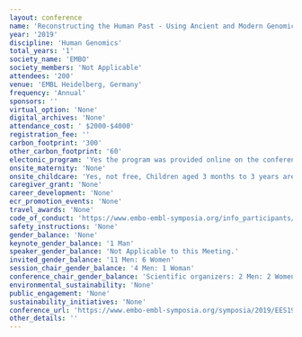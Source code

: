 ```yaml
---
layout: conference 
name: 'Reconstructing the Human Past - Using Ancient and Modern Genomics'
year: '2019'
discipline: 'Human Genomics'
total_years: '1'
society_name: 'EMBO'
society_members: 'Not Applicable'
attendees: '200'
venue: 'EMBL Heidelberg, Germany'
frequency: 'Annual'
sponsors: ''
virtual_option: 'None'
digital_archives: 'None'
attendance_cost: ' $2000-$4000'
registration_fee: ''
carbon_footprint: '300'
other_carbon_footprint: '60'
electonic_program: 'Yes the program was provided online on the conference website.'
onsite_maternity: 'None'
onsite_childcare: 'Yes, not free, Children aged 3 months to 3 years are looked after on campus by our highly professional kindergarten teachers in the EMBL Kinderhaus. Languages: The two main languages of the carers are German and English. Childcare times: 8:30am - 5:50pm for the duration of the conference Registration fee: €100 per child, per conference Whats provided?: All necessary equipment such as meals, beds, toys and diapers are provided. Who and where?: Children are looked after on campus by our highly professional kindergarten teachers in the EMBL Kinderhaus. Languages: The two main languages of the carers are German and English. Childcare times: 8:30am - 5:50pm for the duration of the conference Registration fee: €100 per child, per conference Whats provided?: All necessary equipment such as meals, beds, toys and diapers are provided. Criteria  The following criteria must be met to be eligible for EMBL childcare: The child must be between 3 months and 3 years One or both parents must be registered participants to the corresponding conference If your child has special dietary needs, requires medicine or special nappies, this must be provided for the duration of the conference You must agree to the EMBL Kinderhaus Medical Guidelines Valid travel insurance is required (in addition to the EMBL visitors insurance that covers the child during the conference)  As childcare spaces are limited, registration will be on a first-come first-served basis. Your place can only be confirmed after payment of the registration fee. The children of conference participants who are registered for childcare at EMBL are covered by the EMBL liability insurance in the case that something should happen to them whilst under the care of the kindergarten teacher (e.g. if they fall or injure themselves). It is nevertheless required that the conference participants also arrange health or travel insurance for themselves and their child which is valid in Germany, and that covers them in the case of illness or accident in which they are at fault that takes place when the child is not in the EMBL childcare, or an accident that takes place off the EMBL premises.  We accept international bank transfers up to 8 weeks before the conference starts, after which we will only accept credit card payments made via our online payment system. NO visa support letters will be issued for the child until payment of the registration fee is confirmed.  Cancellation of any booked onsite childcare service should be submitted in writing or via email and is valid only with acknowledgement of receipt by the EMBL Course & Conference Office. Cancellation fees are dependent on the notice given. If cancellation occurs less than 7 days prior to the start of the booked childcare service, the cancellation fee is 100percent of the fee. If cancellation occurs between 7 days and 1 month prior to the start of the event, the cancellation fee is 50percent of the fee. Earlier than 1 month, a cancellation fee of EUR 50 will be charged or 50percent of the fee, whichever is the lower. If the onsite childcare service has been booked by the registration deadline of the event and a visa is not awarded in time to travel to the event, the full fee for the onsite childcare will be reimbursed. In this case, the visa rejection letter or proof that the visa application process has been initiated on time is required before reimbursement is processed. '
caregiver_grant: 'None'
career_development: 'None'
ecr_promotion_events: 'None'
travel_awards: 'None'
code_of_conduct: 'https://www.embo-embl-symposia.org/info_participants/codeofconduct/index.php'
safety_instructions: 'None'
gender_balance: 'None'
keynote_gender_balance: '1 Man'
speaker_gender_balance: 'Not Applicable to this Meeting.'
invited_gender_balance: '11 Men: 6 Women'
session_chair_gender_balance: '4 Men: 1 Woman'
conference_chair_gender_balance: 'Scientific organizers: 2 Men: 2 Women'
environmental_sustainability: 'None'
public_engagement: 'None'
sustainability_initiatives: 'None'
conference_url: 'https://www.embo-embl-symposia.org/symposia/2019/EES19-02/?_ga=2.268803121.171280564.1542700212-1750436656.1542700212'
other_details: ''
---
```

